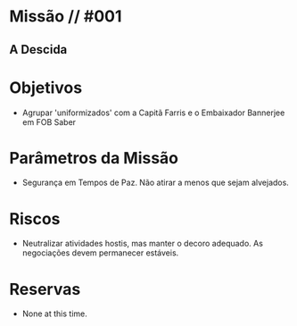 # Missão // #001
## A Descida
# Objetivos
- Agrupar 'uniformizados' com a Capitã Farris e o Embaixador Bannerjee em FOB Saber

# Parâmetros da Missão
- Segurança em Tempos de Paz. Não atirar a menos que sejam alvejados.

# Riscos
- Neutralizar atividades hostis, mas manter o decoro adequado. As negociações devem permanecer estáveis.

# Reservas
- None at this time.
